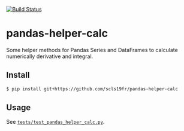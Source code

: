 [![Build Status](https://travis-ci.com/scls19fr/pandas-helper-calc.svg?branch=master)](https://travis-ci.com/scls19fr/pandas-helper-calc)

# pandas-helper-calc

Some helper methods for Pandas Series and DataFrames to calculate numerically derivative and integral.

## Install

```bash
$ pip install git+https://github.com/scls19fr/pandas-helper-calc
```

## Usage

See [`tests/test_pandas_helper_calc.py`](https://github.com/scls19fr/pandas-helper-calc/blob/master/tests/test_pandas_helper_calc.py).
